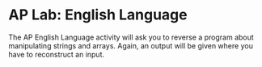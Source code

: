 # AP Lab: English Language

The AP English Language activity will ask you to reverse a program about manipulating strings and arrays. Again, an output will be given where you have to reconstruct an input.